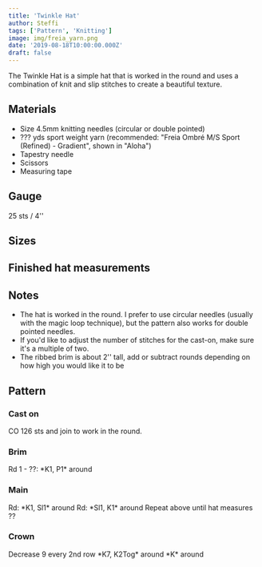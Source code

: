 ```yaml
---
title: 'Twinkle Hat'
author: Steffi
tags: ['Pattern', 'Knitting']
image: img/freia_yarn.png
date: '2019-08-18T10:00:00.000Z'
draft: false
---
```


The Twinkle Hat is a simple hat that is worked in the round and uses a combination of knit and slip stitches to create a beautiful texture.

## Materials

- Size 4.5mm knitting needles (circular or double pointed)
- ??? yds sport weight yarn (recommended: "Freia Ombré M/S Sport (Refined) - Gradient", shown in "Aloha")
- Tapestry needle
- Scissors
- Measuring tape

## Gauge

25 sts / 4''

## Sizes

## Finished hat measurements

## Notes

- The hat is worked in the round. I prefer to use circular needles (usually with the magic loop technique), but the pattern also works for double pointed needles.
- If you'd like to adjust the number of stitches for the cast-on, make sure it's a multiple of two.
- The ribbed brim is about 2'' tall, add or subtract rounds depending on how high you would like it to be

## Pattern

### Cast on

CO 126 sts and join to work in the round.

### Brim

Rd 1 - ??: \*K1, P1\* around

### Main

Rd: \*K1, Sl1\* around
Rd: \*Sl1, K1\* around
Repeat above until hat measures ??

### Crown

Decrease 9 every 2nd row
\*K7, K2Tog\* around
\*K\* around
